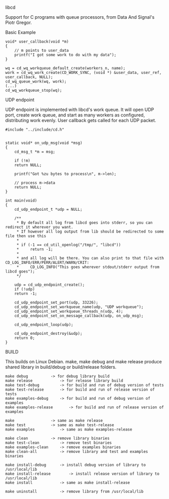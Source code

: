 libcd

Support for C programs with queue processors, from Data And Signal's Piotr Gregor.


Basic Example
```
void* user_callback(void *m)
{
    // m points to user_data 
    printf("I got some work to do with my data");
}

wq = cd_wq_workqueue_default_create(workers_n, name);
work = cd_wq_work_create(CD_WORK_SYNC, (void *) &user_data, user_ref, user_callback, NULL);	
cd_wq_queue_work(wq, work);
(...)
cd_wq_workqueue_stop(wq);
```

UDP endpoint

UDP endpoint is implemented with libcd's work queue. It will open UDP port, create work queue, and start as many workers as configured, distributing work evenly.
User callback gets called for each UDP packet.
```
#include "../include/cd.h"


static void* on_udp_msg(void *msg)
{
    cd_msg_t *m = msg;

    if (!m)
	return NULL;

    printf("Got %zu bytes to process\n", m->len);

    // process m->data
    return NULL;
}

int main(void)
{
    cd_udp_endpoint_t *udp = NULL;

    /**
     * By default all log from libcd goes into stderr, so you can redirect it wherever you want.
     * If however all log output from lib should be redirected to some file then use this
     *
     * if (-1 == cd_util_openlog("/tmp/", "libcd"))
     *     return -1;
     *
     * and all log will be there. You can also print to that file with CD_LOG_INFO/ERR/PERR/ALERT/WARN/CRIT:
     *     CD_LOG_INFO("This goes wherever stdout/stderr output from libcd goes");
     */

    udp = cd_udp_endpoint_create();
    if (!udp)
	return -1;

    cd_udp_endpoint_set_port(udp, 33226);
    cd_udp_endpoint_set_workqueue_name(udp, "UDP workqueue");
    cd_udp_endpoint_set_workqueue_threads_n(udp, 4);
    cd_udp_endpoint_set_on_message_callback(udp, on_udp_msg);

    cd_udp_endpoint_loop(udp);

    cd_udp_endpoint_destroy(&udp);
    return 0;
}
```

BUILD

This builds on Linux Debian. make, make debug and make release produce shared library in build/debug or build/release folders.
```
make debug			-> for debug library build
make release			-> for release library build
make test-debug			-> for build and run of debug version of tests 
make test-release		-> for build and run of release version of tests
make examples-debug		-> for build and run of debug version of examples 
make examples-release		-> for build and run of release version of examples

make				-> same as make release
make test			-> same as make test-release
make examples			-> same as make examples-release

make clean			-> remove library binaries
make test-clean			-> remove test binaries
make examples-clean		-> remove examples binaries
make clean-all			-> remove library and test and examples binaries

make install-debug		-> install debug version of library to /usr/local/lib
make install-release		-> install release version of library to /usr/local/lib
make install			-> same as make install-release

make uninstall			-> remove library from /usr/local/lib
```
